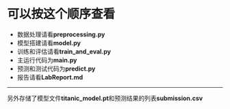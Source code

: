 # 可以按这个顺序查看
* 数据处理请看**preprocessing.py**
* 模型搭建请看**model.py**
* 训练和评估请看**train_and_eval.py**
* 主运行代码为**main.py**
* 预测和测试代码为**predict.py**
* 报告请看**LabReport.md**
---
另外存储了模型文件**titanic_model.pt**和预测结果的列表**submission.csv**